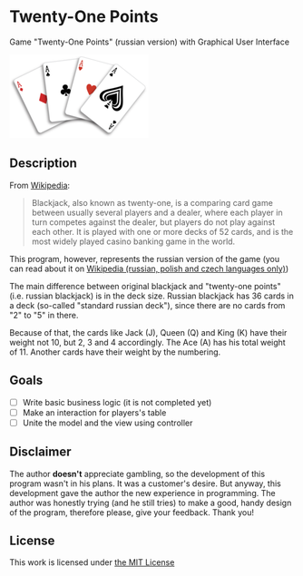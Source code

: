 # Twenty-One Points
Game "Twenty-One Points" (russian version) with Graphical User Interface

![Card set of Aces](/images/card_sets/aces.png)

## Description
From [Wikipedia](https://en.wikipedia.org/wiki/Blackjack):
> Blackjack, also known as twenty-one, is a comparing card game between usually several players and a dealer, where each player in turn competes against the dealer, but players do not play against each other. It is played with one or more decks of 52 cards, and is the most widely played casino banking game in the world.

This program, however, represents the russian version of the game (you can read about it on [Wikipedia (russian, polish and czech languages only)](https://ru.wikipedia.org/wiki/%D0%9E%D1%87%D0%BA%D0%BE_(%D0%B8%D0%B3%D1%80%D0%B0)))

The main difference between original blackjack and "twenty-one points" (i.e. russian blackjack) is in the deck size. Russian blackjack has 36 cards in a deck (so-called "standard russian deck"), since there are no cards from "2" to "5" in there.

Because of that, the cards like Jack (J), Queen (Q) and King (K) have their weight not 10, but 2, 3 and 4 accordingly. The Ace (A) has his total weight of 11. Another cards have their weight by the numbering.

## Goals
- [ ] Write basic business logic (it is not completed yet)
- [ ] Make an interaction for players's table
- [ ] Unite the model and the view using controller

## Disclaimer
The author **doesn't** appreciate gambling, so the development of this program wasn't in his plans. It was a customer's desire. But anyway, this development gave the author the new experience in programming. The author was honestly trying (and he still tries) to make a good, handy design of the program, therefore please, give your feedback. Thank you!

## License
This work is licensed under [the MIT License](https://opensource.org/licenses/MIT)
